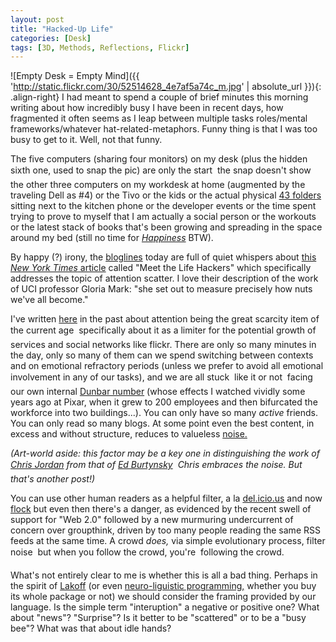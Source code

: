 ```yaml
---
layout: post
title: "Hacked-Up Life"
categories: [Desk]
tags: [3D, Methods, Reflections, Flickr]
---
```


![Empty Desk = Empty Mind]({{ 'http://static.flickr.com/30/52514628_4e7af5a74c_m.jpg' | absolute_url }}){: .align-right}
I had meant to spend a couple of brief minutes this morning writing about how incredibly busy I have been in recent days, how fragmented it often seems as I leap between multiple tasks roles/mental frameworks/whatever hat-related-metaphors. Funny thing is that I was too busy to get to it. Well, not that funny.

The five computers (sharing four monitors) on my desk (plus the hidden sixth one, used to snap the pic) are only the start &#151; the snap doesn't show the other three computers on my workdesk at home (augmented by the traveling Dell as #4) or the Tivo or the kids or the actual physical <a href="http:/43folders.com/">43 folders</a> sitting next to the kitchen phone or the developer events or the time spent trying to prove to myself that I am actually a social person or the workouts or the latest stack of books that's been growing and spreading in the space around my bed (still no time for <a href="http://www.amazon.com/exec/obidos/tg/detail/-/0743222989/qid=1129929479/sr=8-1/ref=pd_bbs_1/104-4212019-0416766?v=glance&s=books&n=507846"><cite>Happiness</cite></a> BTW).

<!--more-->
By happy (?) irony, the <a href="http://www.bloglines.com/public/bjorke">bloglines</a> today are full of quiet whispers about <a href="http://www.nytimes.com/2005/10/16/magazine/16guru.html?ei=5090&en=c8985a80d74cefc1&ex=1287115200&adxnnl=1&partner=rssuserland&emc=rss&pagewanted=all&adxnnlx=1129928579-13866dPprNJDL6jit2IgPQ">this <cite>New York Times</cite> article</a> called "Meet the Life Hackers" which specifically addresses the topic of attention scatter. I love their description of the work of UCI professor Gloria Mark: "she set out to measure precisely how nuts we've all become."

I've written <a href="{{ site.baseurl }}{% post_url 2005-07-15-flickr-Blogs-and-Cattle-Appended %}">here</a> in the past about attention being the great scarcity item of the current age &#151; specifically about it as a limiter for the potential growth of services and social networks like flickr. There are only so many minutes in the day, only so many of them can we spend switching between contexts and on emotional refractory periods (unless we prefer to avoid all emotional involvement in any of our tasks), and we are all stuck &#151; like it or not &#151; facing our own internal <a href="http://www.lifewithalacrity.com/2004/03/the_dunbar_numb.html">Dunbar number</a> (whose effects I watched vividly some years ago at Pixar, when it grew to 200 employees and then bifurcated the workforce into two buildings...). You can only have so many <i>active</i> friends. You can only read so many blogs. At some point even the best content, in excess and without structure, reduces to valueless <a href="http://www.flickr.com/photos/krazydad/53470076/">noise.</a>

<i>(Art-world aside: this factor may be a key one in distinguishing the work of <a href="http://www.chrisjordan.com/">Chris Jordan</a> from that of <a href="http://www.edwardburtynsky.com/">Ed Burtynsky</a> &#151; Chris embraces the noise. But that's another post!)</i>

You can use other human readers as a helpful filter, a la <a href="http://del.icio.us/">del.icio.us</a> and now <a href="http://www.flock.com/">flock</a> but even then there's a danger, as evidenced by the recent swell of support for "Web 2.0" followed by a new murmuring undercurrent of concern over groupthink, driven by too many people reading the same RSS feeds at the same time. A crowd <i>does,</i> via simple evolutionary process, filter noise &#151; but when you follow the crowd, you're &#151; following the crowd.

What's not entirely clear to me is whether this is all a bad thing. Perhaps in the spirit of <a href="http://www.georgelakoff.com/">Lakoff</a> (or even <a href="http://www.nlp.com/">neuro-liguistic programming,</a> whether you buy its whole package or not) we should consider the framing provided by our language. Is the simple term "interuption" a negative or positive one? What about "news"? "Surprise"? Is it better to be "scattered" or to be a "busy bee"? What was that about idle hands?
 
